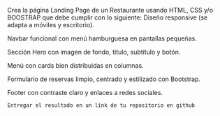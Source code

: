 Crea la página Landing Page de un Restaurante usando HTML, CSS y/o BOOSTRAP que debe cumplir con lo siguiente:
Diseño responsive (se adapta a móviles y escritorio).

Navbar funcional con menú hamburguesa en pantallas pequeñas.

Sección Hero con imagen de fondo, título, subtítulo y botón.

Menú con cards bien distribuidas en columnas.

Formulario de reservas limpio, centrado y estilizado con Bootstrap.

Footer con contraste claro y enlaces a redes sociales.

    Entregar el resultado en un línk de tu repositorio en github
